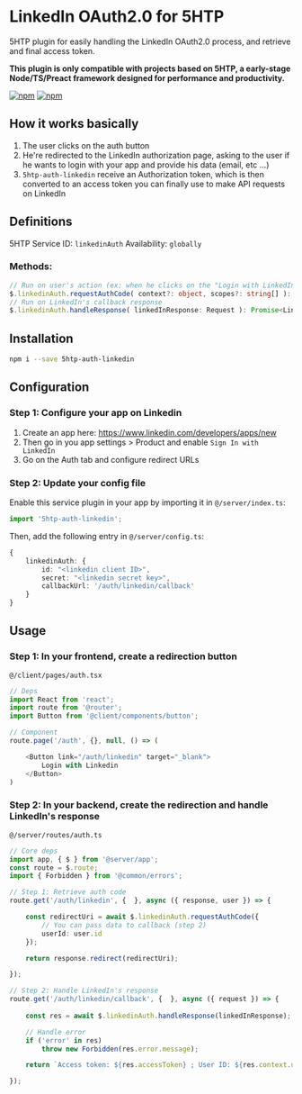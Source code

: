 # LinkedIn OAuth2.0 for 5HTP

5HTP plugin for easily handling the LinkedIn OAuth2.0 process, and retrieve and final access token.

**This plugin is only compatible with projects based on 5HTP, a early-stage Node/TS/Preact framework designed for performance and productivity.**

[![npm](https://img.shields.io/npm/v/5htp-auth-linkedin)](https://www.npmjs.com/package/5htp-auth-linkedin) [![npm](https://img.shields.io/npm/dw/5htp-auth-linkedin)](https://www.npmjs.com/package/5htp-auth-linkedin)

## How it works basically

1. The user clicks on the auth button
2. He're redirected to the LinkedIn authorization page, asking to the user if he wants to login with your app and provide his data (email, etc ...)
3. `5htp-auth-linkedin` receive an Authorization token, which is then converted to an access token you can finally use to make API requests on LinkedIn

## Definitions

5HTP Service ID: `linkedinAuth`
Availability: `globally`

### Methods:

```typescript
// Run on user's action (ex: when he clicks on the "Login with LinkedIn" button)
$.linkedinAuth.requestAuthCode( context?: object, scopes?: string[] ): Promise<string>;
// Run on LinkedIn's callback response
$.linkedinAuth.handleResponse( linkedInResponse: Request ): Promise<LinkedInResponse>;
```

## Installation

```bash
npm i --save 5htp-auth-linkedin
```

## Configuration

### Step 1: Configure your app on Linkedin

1. Create an app here: https://www.linkedin.com/developers/apps/new
2. Then go in you app settings > Product and enable `Sign In with LinkedIn`
3. Go on the Auth tab and configure redirect URLs

### Step 2: Update your config file

Enable this service plugin in your app by importing it in `@/server/index.ts`:

```typescript
import '5htp-auth-linkedin';
```

Then, add the following entry in `@/server/config.ts`:

```typescript
{
    linkedinAuth: {
        id: "<linkedin client ID>",
        secret: "<linkedin secret key>",
        callbackUrl: '/auth/linkedin/callback'
    }
}
```

## Usage

### Step 1: In your frontend, create a redirection button

`@/client/pages/auth.tsx`

```typescript
// Deps
import React from 'react';
import route from '@router';
import Button from '@client/components/button';

// Component
route.page('/auth', {}, null, () => (

    <Button link="/auth/linkedin" target="_blank">
        Login with Linkedin
    </Button>
)
```

### Step 2: In your backend, create the redirection and handle LinkedIn's response

`@/server/routes/auth.ts`

```typescript
// Core deps
import app, { $ } from '@server/app';
const route = $.route;
import { Forbidden } from '@common/errors';

// Step 1: Retrieve auth code
route.get('/auth/linkedin', {  }, async ({ response, user }) => {

    const redirectUri = await $.linkedinAuth.requestAuthCode({ 
        // You can pass data to callback (step 2)
        userId: user.id
    });

    return response.redirect(redirectUri);

});

// Step 2: Handle LinkedIn's response
route.get('/auth/linkedin/callback', {  }, async ({ request }) => {
    
    const res = await $.linkedinAuth.handleResponse(linkedInResponse);

    // Handle error
    if ('error' in res)
        throw new Forbidden(res.error.message);

    return `Access token: ${res.accessToken} ; User ID: ${res.context.userId}`

});
```